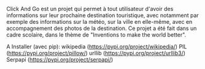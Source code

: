 Click And Go est un projet qui permet à tout utilisateur d'avoir des informations sur leur prochaine destination touristique, avec notamment par exemple des informations sur la météo,
sur la ville en elle-même, avec en accompagnement des photos de la destination.
Ce projet a été fait dans un cadre scolaire, dans le thème de "Inventions to make the world better".

A Installer (avec pip):
wikipedia (https://pypi.org/project/wikipedia/)
PIL (https://pypi.org/project/pillow/)
urllib (https://pypi.org/project/urllib3/)
Serpapi (https://pypi.org/project/serpapi/)

